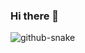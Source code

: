 ### Hi there 👋
<picture>
  <source media="(prefers-color-scheme: dark)" srcset="path/to/github-snake-dark.svg" />
  <source media="(prefers-color-scheme: light)" srcset="path/to/github-snake.svg" />
  <img alt="github-snake" src="path/to/github-snake.svg" />
</picture>

<!--
**Ryan-Whitney/Ryan-Whitney** is a ✨ _special_ ✨ repository because its `README.md` (this file) appears on your GitHub profile.

Here are some ideas to get you started:

- 🔭 I’m currently working on ...
- 🌱 I’m currently learning ...
- 👯 I’m looking to collaborate on ...
- 🤔 I’m looking for help with ...
- 💬 Ask me about ...
- 📫 How to reach me: ...
- 😄 Pronouns: ...
- ⚡ Fun fact: ...
-->
